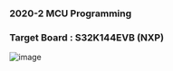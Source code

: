 ### 2020-2 MCU Programming

### Target Board : S32K144EVB (NXP)

![image](https://user-images.githubusercontent.com/62167266/127446726-3494642c-12e5-450c-98cd-07cd689941df.png)
